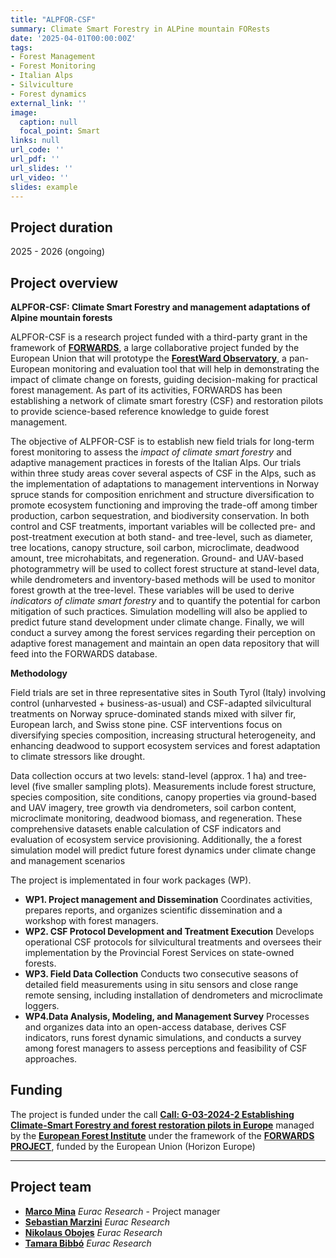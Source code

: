 ```yaml
---
title: "ALPFOR-CSF"
summary: Climate Smart Forestry in ALPine mountain FORests
date: '2025-04-01T00:00:00Z'
tags: 
- Forest Management
- Forest Monitoring
- Italian Alps
- Silviculture
- Forest dynamics
external_link: ''
image:
  caption: null
  focal_point: Smart
links: null
url_code: ''
url_pdf: ''
url_slides: ''
url_video: ''
slides: example
---
```


## Project duration
2025 - 2026 (ongoing)


## Project overview
**ALPFOR-CSF: Climate Smart Forestry and management adaptations of Alpine mountain forests**

ALPFOR-CSF is a research project funded with a third-party grant in the framework of [**FORWARDS**](https://forwards-project.eu/), a large collaborative project funded by the European Union that will prototype the [**ForestWard Observatory**](https://forwards-project.eu/the-forestward-observatory/), a pan-European monitoring and evaluation tool that will help in demonstrating the impact of climate change on forests, guiding decision-making for practical forest management. As part of its activities, FORWARDS has been establishing a network of climate smart forestry (CSF) and restoration pilots to provide science-based reference knowledge to guide forest management.

The objective of ALPFOR-CSF is to establish new field trials for long-term forest monitoring to assess the *impact of climate smart forestry* and adaptive management practices in forests of the Italian Alps. Our trials within three study areas cover several aspects of CSF in the Alps, such as the implementation of adaptations to management interventions in Norway spruce stands for composition enrichment and structure diversification to promote ecosystem functioning and improving the trade-off among timber production, carbon sequestration, and biodiversity conservation. In both control and CSF treatments, important variables will be collected pre- and post-treatment execution at both stand- and tree-level, such as diameter, tree locations, canopy structure, soil carbon, microclimate, deadwood amount, tree microhabitats, and regeneration. Ground- and UAV-based photogrammetry will be used to collect forest structure at stand-level data, while dendrometers and inventory-based methods will be used to monitor forest growth at the tree-level. These variables will be used to derive *indicators of climate smart forestry* and to quantify the potential for carbon mitigation of such practices. Simulation modelling will also be applied to predict future stand development under climate change. Finally, we will conduct a survey among the forest services regarding their perception on adaptive forest management and maintain an open data repository that will feed into the FORWARDS database.

**Methodology**

Field trials are set in three representative sites in South Tyrol (Italy) involving control (unharvested + business-as-usual) and CSF-adapted silvicultural treatments on Norway spruce-dominated stands mixed with silver fir, European larch, and Swiss stone pine. CSF interventions focus on diversifying species composition, increasing structural heterogeneity, and enhancing deadwood to support ecosystem services and forest adaptation to climate stressors like drought.

Data collection occurs at two levels: stand-level (approx. 1 ha) and tree-level (five smaller sampling plots). Measurements include forest structure, species composition, site conditions, canopy properties via ground-based and UAV imagery, tree growth via dendrometers, soil carbon content, microclimate monitoring, deadwood biomass, and regeneration. These comprehensive datasets enable calculation of CSF indicators and evaluation of ecosystem service provisioning. Additionally, the a forest simulation model will predict future forest dynamics under climate change and management scenarios

The project is implementated in four work packages (WP).

 - **WP1. Project management and Dissemination** Coordinates activities, prepares reports, and organizes scientific dissemination and a workshop with forest managers.
 - **WP2. CSF Protocol Development and Treatment Execution** Develops operational CSF protocols for silvicultural treatments and oversees their implementation by the Provincial Forest Services on state-owned forests.
 - **WP3. Field Data Collection** Conducts two consecutive seasons of detailed field measurements using in situ sensors and close range remote sensing, including installation of dendrometers and microclimate loggers.
 - **WP4.Data Analysis, Modeling, and Management Survey** Processes and organizes data into an open-access database, derives CSF indicators, runs forest dynamic simulations, and conducts a survey among forest managers to assess perceptions and feasibility of CSF approaches.


## Funding

The project is funded under the call [**Call: G-03-2024-2 Establishing Climate-Smart Forestry and forest restoration pilots in Europe**](https://efi.int/grants-training/grants/G-03-2024) managed by the [**European Forest Institute**](https://efi.int/) under the framework of the [**FORWARDS PROJECT**](https://forwards-project.eu/), funded by the European Union (Horizon Europe)

-----------------------------

## Project team

 - [**Marco Mina**](https://www.eurac.edu/en/people/marco-mina?institute=institute-for-alpine-environment) _Eurac Research_ - Project manager
 - [**Sebastian Marzini**](https://www.eurac.edu/en/people/sebastian-marzini) _Eurac Research_
 - [**Nikolaus Obojes**](https://www.eurac.edu/en/people/nikolaus-obojes) _Eurac Research_
 - [**Tamara Bibbó**](https://www.eurac.edu/en/people/tamara-bibbo) _Eurac Research_





